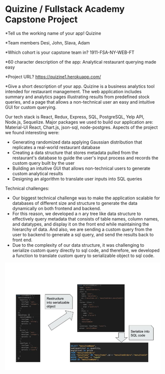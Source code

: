 # Quizine / Fullstack Academy Capstone Project

\*Tell us the working name of your app!
Quizine

\*Team members
Desi, John, Slava, Adam

\*Which cohort is your capstone team in?
1911-FSA-NY-WEB-FT

\*60 character description of the app:
Analytical restaurant querying made easy

\*Project URL?
https://quizine1.herokuapp.com/

\*Give a short description of your app.
Quizine is a business analytics tool intended for restaurant management. The web application includes summary and analytics pages illustrating results from predefined stock queries, and a page that allows a non-technical user an easy and intuitive GUI for custom querying.

Our tech stack is React, Redux, Express, SQL, PostgreSQL, Yelp API, Node.js, Sequelize. Major packages we used to build our application are: Material-UI React, Chart.js, json-sql, node-postgres.
Aspects of the project we found interesting were:

* Generating randomized data applying Gaussian distribution that replicates a real-world restaurant database
* Creating a data structure that stores metadata pulled from the restaurant's database to guide the user's input process and records the custom query built by the user
* Building an intuitive GUI that allows non-technical users to generate custom analytical results
* Designing an algorithm to translate user inputs into SQL queries

Technical challenges:

* Our biggest technical challenge was to make the application scalable for databases of different size and structure to generate the data dynamically on both frontend and backend.
* For this reason, we developed a n ary tree like data structure to effectively query metadata that consists of table names, column names, and datatypes, and display it on the front end while maintaining the hierarchy of data. And also, we are sending a custom query from the user to backend to generate a sql query, and send the results back to front end.
* Due to the complexity of our data structure, it was challenging to serialize custom query directly to sql code, and therefore, we developed a function to translate custom query to serializable object to sql code.


![Technical Challenge Image](public/technicalChallenges.png)


